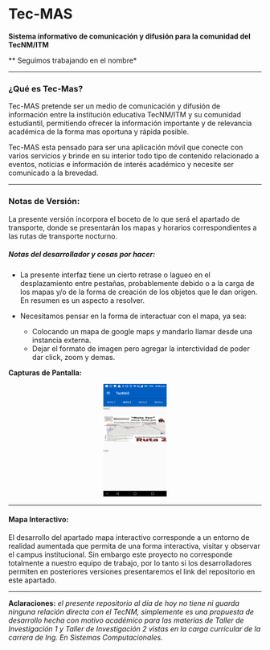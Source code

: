 # Tec-MAS
 **Sistema informativo de comunicación y difusión para la comunidad del TecNM/ITM**

** Seguimos trabajando en el nombre*

-----

### ¿Qué es Tec-Mas?

Tec-MAS pretende ser un medio de comunicación y difusión de información entre la institución educativa TecNM/ITM y su comunidad estudiantil, permitiendo ofrecer la información importante y de relevancia académica de la forma mas oportuna y rápida posible.

Tec-MAS esta pensado para ser una aplicación móvil que conecte con varios servicios y brinde en su interior todo tipo de contenido relacionado a eventos, noticias e información de interés académico y necesite ser comunicado a la brevedad.

-----------

### Notas de Versión:

La presente versión incorpora el boceto de lo que será el apartado de transporte, donde se presentarán los mapas y horarios correspondientes a las rutas de transporte nocturno.

##### Notas del desarrollador y cosas por hacer:

* La presente interfaz tiene un cierto retrase o lagueo en el desplazamiento entre pestañas, probablemente debido o a la carga de los mapas y/o de la forma de creación de los objetos que le dan origen. En resumen es un aspecto a resolver.

* Necesitamos pensar en la forma de interactuar con el mapa, ya sea:

	* Colocando un mapa de google maps y mandarlo llamar desde una instancia externa.
	* Dejar el formato de imagen pero agregar la interctividad de poder dar click, zoom y demas.

**Capturas de Pantalla:**



<p align="center"><img src="READMEFILES/Screenshot_20191015-165954.png" alt="Screenshot_20191015-165954" width="25%" /></p>

-------

#### Mapa Interactivo:

El desarrollo del apartado mapa interactivo corresponde a un entorno de realidad aumentada que permita de una forma interactiva, visitar y observar el campus institucional. Sin embargo este proyecto no corresponde totalmente a nuestro equipo de trabajo, por lo tanto si los desarrolladores permiten en posteriores versiones presentaremos el link del repositorio en este apartado.

-------



**Aclaraciones:** *el presente repositorio al día de hoy no tiene ni guarda ninguna relación directa con el TecNM, simplemente es una propuesta de desarrollo hecha con motivo académico para las materias de Taller de Investigación 1 y Taller de Investigación 2 vistas en la carga curricular de la carrera de Ing. En Sistemas Computacionales.*
